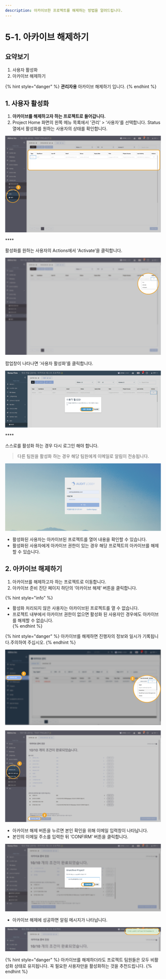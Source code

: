 ```yaml
---
description: 아카이브한 프로젝트를 해제하는 방법을 알려드립니다.
---
```


# 5-1. 아카이브 해제하기

## 요약보기  

1. 사용자 활성화
2. 아카이브 해제하기  

{% hint style="danger" %}
**관리자용** 아카이브 해제하기 입니다.
{% endhint %}

## 1. **사용자 활성화**

1. **아카이브를 해제하고자 하는 프로젝트로 들어갑니다.** 
2. Project Home 화면의 왼쪽 메뉴 목록에서 '관리’ &gt; ‘사용자’를 선택합니다. Status열에서 활성화를 원하는 사용자의 상태를 확인합니다.

![Project Home &amp;gt; &#xAD00;&#xB9AC; &amp;gt; &#xC0AC;&#xC6A9;&#xC790; ](../../../.gitbook/assets/4-3-02.jpg)

\*\*\*\*

활성화를 원하는 사용자의 Actions에서 ‘Activate’을 클릭합니다.

![&#xD65C;&#xC131;&#xD654;&#xB97C; &#xC6D0;&#xD558;&#xB294; &#xC0AC;&#xC6A9;&#xC790;&#xC758; &#xC6B0;&#xCE21; &#xB05D; &#xC0BC;&#xC810; &#xBA54;&#xB274; &#xB7;&#xB7;&#xB7; &#xD074;&#xB9AD;  &amp;gt; Activate &#xC120;&#xD0DD;  ](../../../.gitbook/assets/4-3-03.jpg)

팝업창이 나타나면  ‘사용자 활성화’를 클릭합니다.

![](../../../.gitbook/assets/04.jpg)

\*\*\*\*

스스로를 활성화 하는 경우 다시 로그인 해야 합니다. 

> 다른 팀원을 활성화 하는 경우 해당 팀원에게 이메일로 알림이 전송됩니다.

![](../../../.gitbook/assets/05.jpg)

* 활성화된 사용자는  아카이브된 프로젝트를 열어 내용을 확인할 수 있습니다. 
* 활성화된 사용자에게  아카이브 권한이 있는 경우 해당 프로젝트의 아카이브를 해제할 수 있습니다. 

## 2. **아카이브 해제하기**

1. 아카이브를 해제하고자 하는 프로젝트로 이동합니다. 
2. 아카이브 준비 진단 페이지 하단의 ‘아카이브 해제’ 버튼을 클릭합니다.

{% hint style="info" %}
* 활성화 처리되지 않은 사용자는 아카이브된 프로젝트를 열 수 없습니다.  
* 프로젝트 내부에서 아카이브 권한이 없으면 활성화 된 사용자인 경우에도 아카이브를 해제할 수 없습니다.  
{% endhint %}

{% hint style="danger" %}
아카이브를 해제하면 진행자의 정보와 일시가 기록됩니다.주의하여 주십시오. 
{% endhint %}

![Organization Home &amp;gt; &#xC544;&#xCE74;&#xC774;&#xBE0C; &#xAD00;&#xB9AC; &amp;gt; 3 dots button &amp;gt; Unarchive](../../../.gitbook/assets/13.png)

![Project Home &amp;gt; &#xC544;&#xCE74;&#xC774;&#xBE0C; &#xD558;&#xAE30; &amp;gt; &#xC544;&#xCE74;&#xC774;&#xBE0C; &#xC900;&#xBE44; &#xC9C4;&#xB2E8; &amp;gt; &#xC544;&#xCE74;&#xC774;&#xBE0C; &#xD574;&#xC81C;](../../../.gitbook/assets/4-3-08.jpg)

* 아카이브 해제 버튼을 누르면 본인 확인을 위해 이메일 입력창이 나타납니다. 
* 본인의 이메일 주소를 입력한 뒤 ‘CONFIRM’ 버튼을 클릭합니다.

![&#xC774;&#xBA54;&#xC77C; &#xC8FC;&#xC18C; &#xC785;&#xB825; &amp;gt; CONFIRM](../../../.gitbook/assets/4-3-09.jpg)

* 아카이브 해제에 성공하면 알림 메시지가 나타납니다. 

![](../../../.gitbook/assets/4-3-10.jpg)

{% hint style="danger" %}
아카이브를 해제하더라도 프로젝트 팀원들은 모두 비활성화 상태로 유지됩니다. 꼭 필요한 사용자만을 활성화하는 것을 추천드립니다.
{% endhint %}


